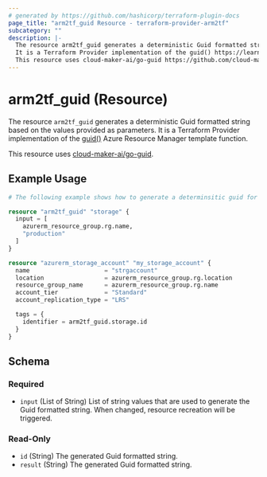 ```yaml
---
# generated by https://github.com/hashicorp/terraform-plugin-docs
page_title: "arm2tf_guid Resource - terraform-provider-arm2tf"
subcategory: ""
description: |-
  The resource arm2tf_guid generates a deterministic Guid formatted string based on the values provided as parameters.
  It is a Terraform Provider implementation of the guid() https://learn.microsoft.com/en-us/azure/azure-resource-manager/templates/template-functions-string#guid Azure Resource Manager template function.
  This resource uses cloud-maker-ai/go-guid https://github.com/cloud-maker-ai/go-guid.
---
```


# arm2tf_guid (Resource)

The resource `arm2tf_guid` generates a deterministic Guid formatted string based on the values provided as parameters.
It is a Terraform Provider implementation of the [guid()](https://learn.microsoft.com/en-us/azure/azure-resource-manager/templates/template-functions-string#guid) Azure Resource Manager template function.

This resource uses [cloud-maker-ai/go-guid](https://github.com/cloud-maker-ai/go-guid).

## Example Usage

```terraform
# The following example shows how to generate a determinsitic guid for tag on an Azure Storage Account.

resource "arm2tf_guid" "storage" {
  input = [
    azurerm_resource_group.rg.name,
    "production"
  ]
}

resource "azurerm_storage_account" "my_storage_account" {
  name                     = "strgaccount"
  location                 = azurerm_resource_group.rg.location
  resource_group_name      = azurerm_resource_group.rg.name
  account_tier             = "Standard"
  account_replication_type = "LRS"

  tags = {
    identifier = arm2tf_guid.storage.id
  }
}
```

<!-- schema generated by tfplugindocs -->
## Schema

### Required

- `input` (List of String) List of string values that are used to generate the Guid formatted string. When changed, resource recreation will be triggered.

### Read-Only

- `id` (String) The generated Guid formatted string.
- `result` (String) The generated Guid formatted string.


